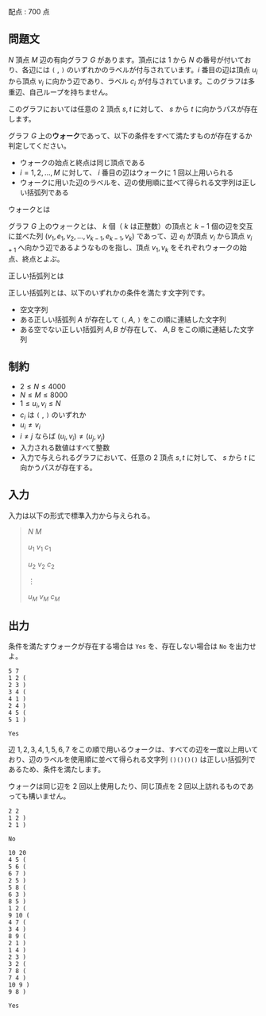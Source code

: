 配点 : $700$ 点

## 問題文

$N$ 頂点 $M$ 辺の有向グラフ $G$ があります。頂点には $1$ から $N$ の番号が付いており、各辺には `(` , `)` のいずれかのラベルが付与されています。$i$ 番目の辺は頂点 $u_i$ から頂点 $v_i$ に向かう辺であり、ラベル $c_i$ が付与されています。このグラフは多重辺、自己ループを持ちません。

このグラフにおいては任意の $2$ 頂点 $s,t$ に対して、 $s$ から $t$ に向かうパスが存在します。

グラフ $G$ 上の**ウォーク**であって、以下の条件をすべて満たすものが存在するか判定してください。

- ウォークの始点と終点は同じ頂点である
- $i=1,2,\dots,M$ に対して、 $i$ 番目の辺はウォークに $1$ 回以上用いられる
- ウォークに用いた辺のラベルを、辺の使用順に並べて得られる文字列は正しい括弧列である

 ウォークとは

グラフ $G$ 上のウォークとは、 $k$ 個（ $k$ は正整数）の頂点と $k-1$ 個の辺を交互に並べた列 $(v_1,e_1,v_2,\dots,v_{k-1},e_{k-1},v_k)$ であって、辺 $e_i$ が頂点 $v_i$ から頂点 $v_{i+1}$ へ向かう辺であるようなものを指し、頂点 $v_1,v_k$ をそれぞれウォークの始点、終点とよぶ。

 正しい括弧列とは 

正しい括弧列とは、以下のいずれかの条件を満たす文字列です。

- 空文字列
- ある正しい括弧列 $A$ が存在して `(`, $A$, `)` をこの順に連結した文字列
- ある空でない正しい括弧列 $A,B$ が存在して、 $A,B$ をこの順に連結した文字列

## 制約

- $2 \leq N \leq 4000$
- $N \leq M \leq 8000$
- $1 \leq u_i,v_i \leq N$
- $c_i$ は `(` , `)` のいずれか
- $u_i \neq v_i$
- $i \neq j$ ならば $(u_i,v_i) \neq (u_j,v_j)$
- 入力される数値はすべて整数
- 入力で与えられるグラフにおいて、任意の $2$ 頂点 $s,t$ に対して、 $s$ から $t$ に向かうパスが存在する。

## 入力

入力は以下の形式で標準入力から与えられる。

> $N$ $M$
> 
> $u_1$ $v_1$ $c_1$
> 
> $u_2$ $v_2$ $c_2$
> 
> $\vdots$
> 
> $u_M$ $v_M$ $c_M$

## 出力

条件を満たすウォークが存在する場合は `Yes` を、存在しない場合は `No` を出力せよ。

```input1
5 7
1 2 (
2 3 )
3 4 (
4 1 )
2 4 )
4 5 (
5 1 )
```

```output1
Yes
```

辺 $1,2,3,4,1,5,6,7$ をこの順で用いるウォークは、すべての辺を一度以上用いており、辺のラベルを使用順に並べて得られる文字列 `()()()()` は正しい括弧列であるため、条件を満たします。

ウォークは同じ辺を $2$ 回以上使用したり、同じ頂点を $2$ 回以上訪れるものであっても構いません。

```input2
2 2
1 2 )
2 1 )
```

```output2
No
```

```input3
10 20
4 5 (
5 6 (
6 7 )
2 5 )
5 8 (
6 3 )
8 5 )
1 2 (
9 10 (
4 7 (
3 4 )
8 9 (
2 1 )
1 4 )
2 3 )
3 2 (
7 8 (
7 4 )
10 9 )
9 8 )
```

```output3
Yes
```
